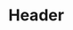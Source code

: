 <!-- TITLE: Song: Hired Bodyguard -->
<!-- SUBTITLE: Calls your hired bodyguard to attack your target. -->

# Header